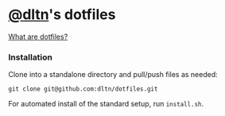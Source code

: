 # [@dltn](https://github.com/dltn)'s dotfiles

[What are dotfiles?](https://dotfiles.github.io)

### Installation

Clone into a standalone directory and pull/push files as needed:

```
git clone git@github.com:dltn/dotfiles.git
```

For automated install of the standard setup, run `install.sh`.

